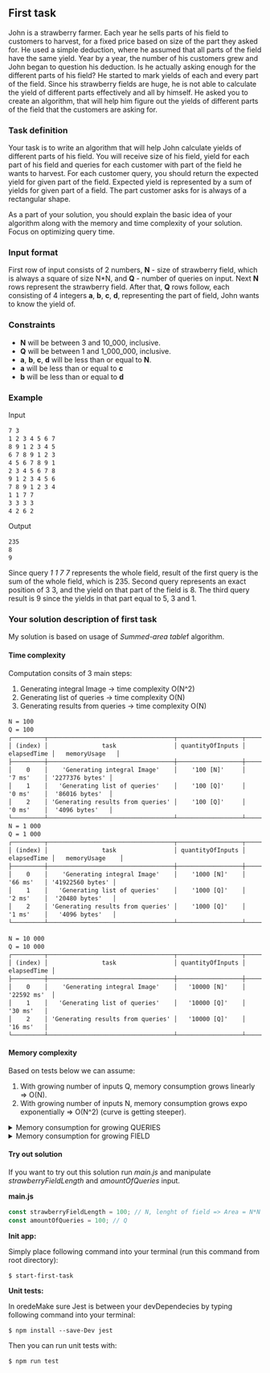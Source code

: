 ## First task

John is a strawberry farmer. Each year he sells parts of his field
to customers to harvest, for a fixed price based on size of the part they asked for.
He used a simple deduction, where he assumed that all parts of the field
have the same yield. Year by a year, the number of his customers grew and John
began to question his deduction. Is he actually asking enough for the different
parts of his field? He started to mark yields of each and every part of the field.
Since his strawberry fields are huge, he is not able to calculate the yield
of different parts effectively and all by himself. He asked you to create an algorithm,
that will help him figure out the yields of different parts of the field that
the customers are asking for.

### Task definition

Your task is to write an algorithm that will help John calculate
yields of different parts of his field. You will receive size of his field,
yield for each part of his field and queries for each customer with part of the field
he wants to harvest. For each customer query, you should return the expected
yield for given part of the field. Expected yield is represented by a sum of
yields for given part of a field. The part customer asks for is always of
a rectangular shape.

As a part of your solution, you should explain the basic idea of your algorithm
along with the memory and time complexity of your solution. Focus on optimizing
query time.

### Input format

First row of input consists of 2 numbers, **N** - size of strawberry field,
which is always a square of size N*N,
and **Q** - number of queries on input.
Next **N** rows represent the strawberry field.
After that, **Q** rows follow, each consisting of 4 integers
**a**, **b**, **c**, **d**, representing the part of field,
John wants to know the yield of.

### Constraints

- **N** will be between 3 and 10_000, inclusive.
- **Q** will be between 1 and 1_000_000, inclusive.
- **a**, **b**, **c**, **d** will be less than or equal to **N**.
- **a** will be less than or equal to **c**
- **b** will be less than or equal to **d**

### Example

Input

```text
7 3
1 2 3 4 5 6 7
8 9 1 2 3 4 5
6 7 8 9 1 2 3
4 5 6 7 8 9 1
2 3 4 5 6 7 8
9 1 2 3 4 5 6
7 8 9 1 2 3 4
1 1 7 7
3 3 3 3
4 2 6 2
```

Output

```text
235
8
9
```

Since query _1 1 7 7_ represents the whole field,
result of the first query is the sum of the whole field, which is 235.
Second query represents an exact position of 3 3, and the yield on
that part of the field is 8.
The third query result is 9 since the yields in that part equal to 5, 3 and 1.

### Your solution description of first task

My solution is based on usage of *Summed-area table*f algorithm.

#### Time complexity

Computation consits of 3 main steps:
1. Generating integral Image -> time complexity O(N^2)
2. Generating list of queries -> time complexity O(N)
3. Generating results from queries -> time complexity O(N)
```text
N = 100
Q = 100
┌─────────┬───────────────────────────────────┬──────────────────┬─────────────┬─────────────────┐
│ (index) │               task                │ quantityOfInputs │ elapsedTime │   memoryUsage   │
├─────────┼───────────────────────────────────┼──────────────────┼─────────────┼─────────────────┤
│    0    │    'Generating integral Image'    │    '100 [N]'     │   '7 ms'    │ '2277376 bytes' │
│    1    │   'Generating list of queries'    │    '100 [Q]'     │   '0 ms'    │  '86016 bytes'  │
│    2    │ 'Generating results from queries' │    '100 [Q]'     │   '0 ms'    │  '4096 bytes'   │
└─────────┴───────────────────────────────────┴──────────────────┴─────────────┴─────────────────┘
N = 1 000
Q = 1 000
┌─────────┬───────────────────────────────────┬──────────────────┬─────────────┬──────────────────┐
│ (index) │               task                │ quantityOfInputs │ elapsedTime │   memoryUsage    │
├─────────┼───────────────────────────────────┼──────────────────┼─────────────┼──────────────────┤
│    0    │    'Generating integral Image'    │    '1000 [N]'    │   '66 ms'   │ '41922560 bytes' │
│    1    │   'Generating list of queries'    │    '1000 [Q]'    │   '2 ms'    │  '20480 bytes'   │
│    2    │ 'Generating results from queries' │    '1000 [Q]'    │   '1 ms'    │   '4096 bytes'   │
└─────────┴───────────────────────────────────┴──────────────────┴─────────────┴──────────────────┘

N = 10 000
Q = 10 000
┌─────────┬───────────────────────────────────┬──────────────────┬─────────────┐
│ (index) │               task                │ quantityOfInputs │ elapsedTime │
├─────────┼───────────────────────────────────┼──────────────────┼─────────────┤
│    0    │    'Generating integral Image'    │   '10000 [N]'    │ '22592 ms'  │
│    1    │   'Generating list of queries'    │   '10000 [Q]'    │   '30 ms'   │
│    2    │ 'Generating results from queries' │   '10000 [Q]'    │   '16 ms'   │
└─────────┴───────────────────────────────────┴──────────────────┴─────────────┘
```
#### Memory complexity

Based on tests below we can assume:

1. With growing number of inputs Q, memory consumption grows linearly => O(N).
2. With growing number of inputs N, memory consumption grows expo exponentially => O(N^2) (curve is getting steeper).

<details><summary>Memory consumption for growing QUERIES</summary>

```text
N = 10
Q = 1
┌─────────┬────────────────┬─────────────┐
│ (index) │    whatUsed    │  usageInMb  │
├─────────┼────────────────┼─────────────┤
│    0    │     'rss'      │ '20.29 MB.' │
│    1    │  'heapTotal'   │  '4.2 MB.'  │
│    2    │   'heapUsed'   │ '3.61 MB.'  │
│    3    │   'external'   │ '0.37 MB.'  │
│    4    │ 'arrayBuffers' │ '0.01 MB.'  │
└─────────┴────────────────┴─────────────┘
N = 10
Q = 1 000 // + ­­ 1 MB
┌─────────┬────────────────┬────────────┐
│ (index) │    whatUsed    │ usageInMb  │
├─────────┼────────────────┼────────────┤
│    0    │     'rss'      │ '21.4 MB.' │
│    1    │  'heapTotal'   │ '5.2 MB.'  │
│    2    │   'heapUsed'   │ '3.65 MB.' │
│    3    │   'external'   │ '0.37 MB.' │
│    4    │ 'arrayBuffers' │ '0.01 MB.' │
└─────────┴────────────────┴────────────┘
N = 10
Q = 100 000 // +  27 MB
┌─────────┬────────────────┬─────────────┐
│ (index) │    whatUsed    │  usageInMb  │
├─────────┼────────────────┼─────────────┤
│    0    │     'rss'      │ '47.32 MB.' │
│    1    │  'heapTotal'   │ '46.63 MB.' │
│    2    │   'heapUsed'   │ '15.64 MB.' │
│    3    │   'external'   │ '0.37 MB.'  │
│    4    │ 'arrayBuffers' │ '0.01 MB.'  │
└─────────┴────────────────┴─────────────┘
N = 10
Q = 1 000 000 // +  148 MB
┌─────────┬────────────────┬──────────────┐
│ (index) │    whatUsed    │  usageInMb   │
├─────────┼────────────────┼──────────────┤
│    0    │     'rss'      │ '168.93 MB.' │
│    1    │  'heapTotal'   │ '151.07 MB.' │
│    2    │   'heapUsed'   │ '116.76 MB.' │
│    3    │   'external'   │  '0.37 MB.'  │
│    4    │ 'arrayBuffers' │  '0.01 MB.'  │
└─────────┴────────────────┴──────────────┘
```

<p align="center">
  <img src="graphs/MemoryConsumptionGrowingQ.png" />
</p>

</details>

<details><summary>Memory consumption for growing FIELD</summary>

```text
N = 3
Q = 10
┌─────────┬────────────────┬────────────┐
│ (index) │    whatUsed    │ usageInMb  │
├─────────┼────────────────┼────────────┤
│    0    │     'rss'      │ '20.2 MB.' │
│    1    │  'heapTotal'   │ '4.2 MB.'  │
│    2    │   'heapUsed'   │ '3.61 MB.' │
│    3    │   'external'   │ '0.37 MB.' │
│    4    │ 'arrayBuffers' │ '0.01 MB.' │
└─────────┴────────────────┴────────────┘
N = 10 // + 0.05 MB
Q = 10
┌─────────┬────────────────┬─────────────┐
│ (index) │    whatUsed    │  usageInMb  │
├─────────┼────────────────┼─────────────┤
│    0    │     'rss'      │ '20.25 MB.' │
│    1    │  'heapTotal'   │  '4.2 MB.'  │
│    2    │   'heapUsed'   │ '3.61 MB.'  │
│    3    │   'external'   │ '0.37 MB.'  │
│    4    │ 'arrayBuffers' │ '0.01 MB.'  │
└─────────┴────────────────┴─────────────┘
N = 1 000 // + ­­ 38 MB
Q = 10 
┌─────────┬────────────────┬─────────────┐
│ (index) │    whatUsed    │  usageInMb  │
├─────────┼────────────────┼─────────────┤
│    0    │     'rss'      │ '58.08 MB.' │
│    1    │  'heapTotal'   │ '57.33 MB.' │
│    2    │   'heapUsed'   │ '26.36 MB.' │
│    3    │   'external'   │ '0.37 MB.'  │
│    4    │ 'arrayBuffers' │ '0.01 MB.'  │
└─────────┴────────────────┴─────────────┘
N = 5 000 // + ­­ 614 MB
Q = 10 
┌─────────┬────────────────┬──────────────┐
│ (index) │    whatUsed    │  usageInMb   │
├─────────┼────────────────┼──────────────┤
│    0    │     'rss'      │ '634.71 MB.' │
│    1    │  'heapTotal'   │ '642.69 MB.' │
│    2    │   'heapUsed'   │ '575.88 MB.' │
│    3    │   'external'   │  '0.37 MB.'  │
│    4    │ 'arrayBuffers' │  '0.01 MB.'  │
└─────────┴────────────────┴──────────────┘
N = 10 000 // + ­­ 2363 MB
Q = 10 
┌─────────┬────────────────┬───────────────┐
│ (index) │    whatUsed    │   usageInMb   │
├─────────┼────────────────┼───────────────┤
│    0    │     'rss'      │ '2383.86 MB.' │
│    1    │  'heapTotal'   │ '2462.64 MB.' │
│    2    │   'heapUsed'   │ '2293.44 MB.' │
│    3    │   'external'   │  '0.37 MB.'   │
│    4    │ 'arrayBuffers' │  '0.01 MB.'   │
└─────────┴────────────────┴───────────────┘
```

<p align="center">
  <img src="graphs/MemoryConsumptionGrowingN.png" />
</p>

</details>

#### Try out solution

If you want to try out this solution run *main.js* and manipulate *strawberryFieldLength* and *amountOfQueries* input.

**main.js**

```javascript
const strawberryFieldLength = 100; // N, lenght of field => Area = N*N
const amountOfQueries = 100; // Q
```

**Init app:**

Simply place following command into your terminal (run this command from root directory):

```text
$ start-first-task
```

**Unit tests:**

In oredeMake sure Jest is between your devDependecies by typing following command into your terminal:

```text
$ npm install --save-Dev jest
```

Then you can run unit tests with:

```text
$ npm run test
```

